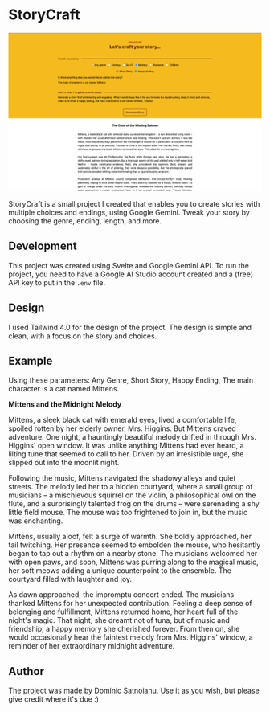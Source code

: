 # StoryCraft

![Screenshot of StoryCraft](screenshot-1.png)

StoryCraft is a small project I created that enables you to create stories with multiple choices and endings, using Google Gemini. Tweak your story by choosing the genre, ending, length, and more.

## Development

This project was created using Svelte and Google Gemini API. To run the project, you need to have a Google AI Studio account created and a (free) API key to put in the `.env` file.

## Design

I used Tailwind 4.0 for the design of the project. The design is simple and clean, with a focus on the story and choices.

## Example

Using these parameters: Any Genre, Short Story, Happy Ending, The main character is a cat named Mittens.

**Mittens and the Midnight Melody**

Mittens, a sleek black cat with emerald eyes, lived a comfortable life, spoiled rotten by her elderly owner, Mrs. Higgins. But Mittens craved adventure. One night, a hauntingly beautiful melody drifted in through Mrs. Higgins' open window. It was unlike anything Mittens had ever heard, a lilting tune that seemed to call to her. Driven by an irresistible urge, she slipped out into the moonlit night.

Following the music, Mittens navigated the shadowy alleys and quiet streets. The melody led her to a hidden courtyard, where a small group of musicians – a mischievous squirrel on the violin, a philosophical owl on the flute, and a surprisingly talented frog on the drums – were serenading a shy little field mouse. The mouse was too frightened to join in, but the music was enchanting.

Mittens, usually aloof, felt a surge of warmth. She boldly approached, her tail twitching. Her presence seemed to embolden the mouse, who hesitantly began to tap out a rhythm on a nearby stone. The musicians welcomed her with open paws, and soon, Mittens was purring along to the magical music, her soft meows adding a unique counterpoint to the ensemble. The courtyard filled with laughter and joy.

As dawn approached, the impromptu concert ended. The musicians thanked Mittens for her unexpected contribution. Feeling a deep sense of belonging and fulfillment, Mittens returned home, her heart full of the night's magic. That night, she dreamt not of tuna, but of music and friendship, a happy memory she cherished forever. From then on, she would occasionally hear the faintest melody from Mrs. Higgins' window, a reminder of her extraordinary midnight adventure.

## Author

The project was made by Dominic Satnoianu. Use it as you wish, but please give credit where it's due :)